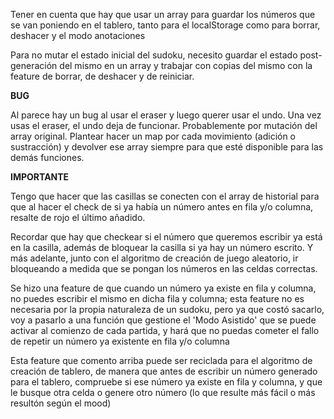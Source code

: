 Tener en cuenta que hay que usar un array para guardar los números que se van poniendo en el tablero, tanto para el localStorage como para borrar, deshacer y el modo anotaciones

Para no mutar el estado inicial del sudoku, necesito guardar el estado post-generación del mismo en un array y trabajar con copias del mismo con la feature de borrar, de deshacer y de reiniciar. 

**BUG** 

Al parece hay un bug al usar el eraser y luego querer usar el undo. Una vez usas el eraser, el undo deja de funcionar. Probablemente por mutación del array original. Plantear hacer un map por cada movimiento (adición o sustracción) y devolver ese array siempre para que esté disponible para las demás funciones. 

**IMPORTANTE**

Tengo que hacer que las casillas se conecten con el array de historial para que al hacer el check de si ya había un número antes en fila y/o columna, resalte de rojo el último añadido.

Recordar que hay que checkear si el número que queremos escribir ya está en la casilla, además de bloquear la casilla si ya hay un número escrito. Y más adelante, junto con el algoritmo de creación de juego aleatorio, ir bloqueando a medida que se pongan los números en las celdas correctas.


Se hizo una feature de que cuando un número ya existe en fila y columna, no puedes escribir el mismo en dicha fila y columna; esta feature no es necesaria por la propia naturaleza de un sudoku, pero ya que costó sacarlo, voy a pasarlo a una función que gestione el 'Modo Asistido' que se puede activar al comienzo de cada partida, y hará que no puedas cometer el fallo de repetir un número ya existente en fila y/o columna

Esta feature que comento arriba puede ser reciclada para el algoritmo de creación de tablero, de manera que antes de escribir un número generado para el tablero, compruebe si ese número ya existe en fila y columna, y que le busque otra celda o genere otro número (lo que resulte más fácil o más resultón según el mood)